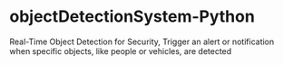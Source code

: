 # objectDetectionSystem-Python
Real-Time Object Detection for Security, Trigger an alert or notification when specific objects, like people or vehicles, are detected 
